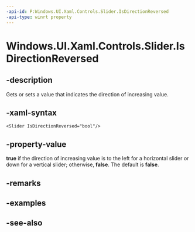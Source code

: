```yaml
---
-api-id: P:Windows.UI.Xaml.Controls.Slider.IsDirectionReversed
-api-type: winrt property
---
```


<!-- Property syntax
public bool IsDirectionReversed { get;  set; }
-->

# Windows.UI.Xaml.Controls.Slider.IsDirectionReversed

## -description
Gets or sets a value that indicates the direction of increasing value.



## -xaml-syntax
```xaml
<Slider IsDirectionReversed="bool"/>
```


## -property-value
**true** if the direction of increasing value is to the left for a horizontal slider or down for a vertical slider; otherwise, **false**. The default is **false**.

## -remarks

## -examples

## -see-also
